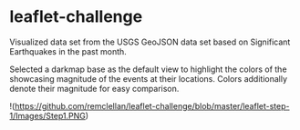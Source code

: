 # leaflet-challenge

Visualized data set from the USGS GeoJSON data set based on Significant Earthquakes in the past month.

Selected a darkmap base as the default view to highlight the colors of the showcasing magnitude of the events at their locations.  Colors additionally denote their magnitude for easy comparison.

!(https://github.com/remclellan/leaflet-challenge/blob/master/leaflet-step-1/Images/Step1.PNG)